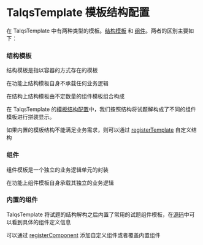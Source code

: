 # TalqsTemplate 模板结构配置

在 TalqsTemplate 中有两种类型的模板。[结构模板](#结构模板) 和 [组件](#组件)。两者的区别主要如下：

### 结构模板

结构模板是指以容器的方式存在的模板

在功能上结构模板自身不承载任何业务逻辑

在结构上结构模板由不定数量的组件模板组合构成

在 TalqsTemplate 的[模板结构配置](https://github.com/hejinjun/talqs-template/blob/master/src/config/template.js)中，我们按照结构将试题解构成了不同的组件模板进行拼装显示。

如果内置的模板结构不能满足业务需求，则可以通过 [registerTemplate](api.md) 自定义结构



### 组件

组件模板是一个独立的业务逻辑单元的封装

在功能上组件模板自身承载其独立的业务逻辑


### 内置的组件

TalqsTemplate 将试题的结构解构之后内置了常用的试题组件模板，在[源码](https://github.com/hejinjun/talqs-template/tree/master/src/template)中可以看到具体的组件定义信息

可以通过 [registerComponent](api.md) 添加自定义组件或者覆盖内置组件


